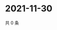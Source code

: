 # 2021-11-30

共 0 条

<!-- BEGIN WEIBO -->
<!-- 最后更新时间 Tue Nov 30 2021 11:10:20 GMT+0800 (China Standard Time) -->

<!-- END WEIBO -->
